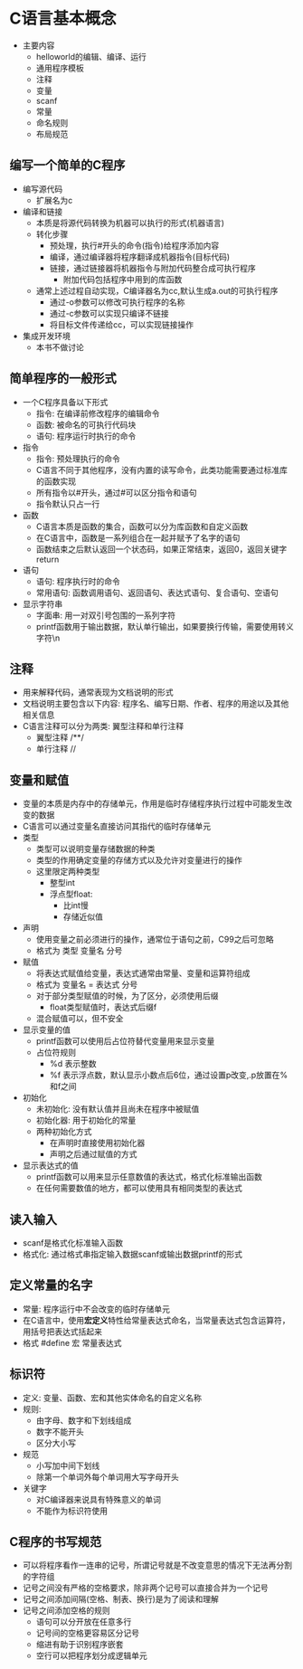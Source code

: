 # C语言基本概念
- 主要内容
    - helloworld的编辑、编译、运行
    - 通用程序模板
    - 注释
    - 变量
    - scanf
    - 常量
    - 命名规则
    - 布局规范

## 编写一个简单的C程序
- 编写源代码
    - 扩展名为c
- 编译和链接
    - 本质是将源代码转换为机器可以执行的形式(机器语言)
    - 转化步骤
        - 预处理，执行#开头的命令(指令)给程序添加内容
        - 编译，通过编译器将程序翻译成机器指令(目标代码)
        - 链接，通过链接器将机器指令与附加代码整合成可执行程序
            - 附加代码包括程序中用到的库函数
    - 通常上述过程自动实现，C编译器名为cc,默认生成a.out的可执行程序
        - 通过-o参数可以修改可执行程序的名称
        - 通过-c参数可以实现只编译不链接
        - 将目标文件传递给cc，可以实现链接操作
- 集成开发环境
    - 本书不做讨论

## 简单程序的一般形式
- 一个C程序具备以下形式
    - 指令: 在编译前修改程序的编辑命令
    - 函数: 被命名的可执行代码块
    - 语句: 程序运行时执行的命令
- 指令
    - 指令: 预处理执行的命令
    - C语言不同于其他程序，没有内置的读写命令，此类功能需要通过标准库的函数实现
    - 所有指令以#开头，通过#可以区分指令和语句
    - 指令默认只占一行
- 函数
    - C语言本质是函数的集合，函数可以分为库函数和自定义函数
    - 在C语言中，函数是一系列组合在一起并赋予了名字的语句
    - 函数结束之后默认返回一个状态码，如果正常结束，返回0，返回关键字return
- 语句
    - 语句: 程序执行时的命令
    - 常用语句: 函数调用语句、返回语句、表达式语句、复合语句、空语句
- 显示字符串
    - 字面串: 用一对双引号包围的一系列字符
    - printf函数用于输出数据，默认单行输出，如果要换行传输，需要使用转义字符\n

## 注释
- 用来解释代码，通常表现为文档说明的形式
- 文档说明主要包含以下内容: 程序名、编写日期、作者、程序的用途以及其他相关信息
- C语言注释可以分为两类: 翼型注释和单行注释
    - 翼型注释 /**/
    - 单行注释 //

## 变量和赋值
- 变量的本质是内存中的存储单元，作用是临时存储程序执行过程中可能发生改变的数据
- C语言可以通过变量名直接访问其指代的临时存储单元
- 类型
    - 类型可以说明变量存储数据的种类
    - 类型的作用确定变量的存储方式以及允许对变量进行的操作
    - 这里限定两种类型
        - 整型int
        - 浮点型float: 
            - 比int慢
            - 存储近似值
- 声明
    - 使用变量之前必须进行的操作，通常位于语句之前，C99之后可忽略
    - 格式为 类型 变量名 分号
- 赋值
    - 将表达式赋值给变量，表达式通常由常量、变量和运算符组成
    - 格式为 变量名 = 表达式 分号
    - 对于部分类型赋值的时候，为了区分，必须使用后缀
        - float类型赋值时，表达式后缀f
    - 混合赋值可以，但不安全
- 显示变量的值
    - printf函数可以使用后占位符替代变量用来显示变量
    - 占位符规则
        - %d 表示整数
        - %f 表示浮点数，默认显示小数点后6位，通过设置p改变,.p放置在%和f之间
- 初始化
    - 未初始化: 没有默认值并且尚未在程序中被赋值
    - 初始化器: 用于初始化的常量
    - 两种初始化方式
        - 在声明时直接使用初始化器
        - 声明之后通过赋值的方式
- 显示表达式的值
    - printf函数可以用来显示任意数值的表达式，格式化标准输出函数
    - 在任何需要数值的地方，都可以使用具有相同类型的表达式

## 读入输入 
- scanf是格式化标准输入函数
- 格式化: 通过格式串指定输入数据scanf或输出数据printf的形式

## 定义常量的名字
- 常量: 程序运行中不会改变的临时存储单元
- 在C语言中，使用**宏定义**特性给常量表达式命名，当常量表达式包含运算符，用括号把表达式括起来
- 格式 #define 宏 常量表达式

## 标识符
- 定义: 变量、函数、宏和其他实体命名的自定义名称
- 规则: 
    - 由字母、数字和下划线组成
    - 数字不能开头
    - 区分大小写
- 规范
    - 小写加中间下划线
    - 除第一个单词外每个单词用大写字母开头
- 关键字
    - 对C编译器来说具有特殊意义的单词
    - 不能作为标识符使用

## C程序的书写规范
- 可以将程序看作一连串的记号，所谓记号就是不改变意思的情况下无法再分割的字符组
- 记号之间没有严格的空格要求，除非两个记号可以直接合并为一个记号
- 记号之间添加间隔(空格、制表、换行)是为了阅读和理解
- 记号之间添加空格的规则
    - 语句可以分开放在任意多行
    - 记号间的空格更容易区分记号
    - 缩进有助于识别程序嵌套
    - 空行可以把程序划分成逻辑单元
